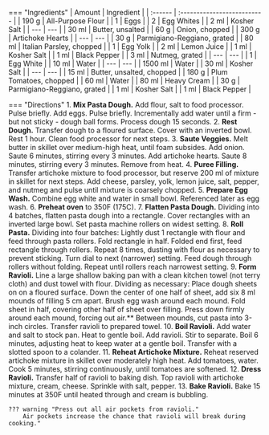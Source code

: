 === "Ingredients"
    | Amount  | Ingredient                  |
    | :------ | :-------------------------- |
    | 190 g   | All-Purpose Flour           |
    | 1       | Eggs                        |
    | 2       | Egg Whites                  |
    | 2 ml    | Kosher Salt                 |
    | ---     | ---                         |
    | 30 ml   | Butter, unsalted            |
    | 60 g    | Onion, chopped              |
    | 300 g   | Artichoke Hearts            |
    | ---     | ---                         |
    | 30 g    | Parmigiano-Reggiano, grated |
    | 80 ml   | Italian Parsley, chopped    |
    | 1       | Egg Yolk                    |
    | 2 ml    | Lemon Juice                 |
    | 1 ml    | Kosher Salt                 |
    | 1 ml    | Black Pepper                |
    | 3 ml    | Nutmeg, grated              |
    | ---     | ---                         |
    | 1       | Egg White                   |
    | 10 ml   | Water                       |
    | ---     | ---                         |
    | 1500 ml | Water                       |
    | 30 ml   | Kosher Salt                 |
    | ---     | ---                         |
    | 15 ml   | Butter, unsalted, chopped   |
    | 180 g   | Plum Tomatoes, chopped      |
    | 60 ml   | Water                       |
    | 80 ml   | Heavy Cream                 |
    | 30 g    | Parmigiano-Reggiano, grated |
    | 1 ml    | Kosher Salt                 |
    | 1 ml    | Black Pepper                |

=== "Directions"
    1. **Mix Pasta Dough.** Add flour, salt to food processor. Pulse briefly. Add eggs. Pulse briefly. Incrementally add water until a firm - but not sticky - dough ball forms. Process dough 15 seconds.
    2. **Rest Dough.** Transfer dough to a floured surface. Cover with an inverted bowl. Rest 1 hour. Clean food processor for next steps.
    3. **Saute Veggies.** Melt butter in skillet over medium-high heat, until foam subsides. Add onion. Saute 6 minutes, stirring every 3 minutes. Add artichoke hearts. Saute 8 minutes, stirring every 3 minutes. Remove from heat.
    4. **Puree Filling.** Transfer artichoke mixture to food processor, but reserve 200 ml of mixture in skillet for next steps. Add cheese, parsley, yolk, lemon juice, salt, pepper, and nutmeg and pulse until mixture is coarsely chopped.
    5. **Prepare Egg Wash.** Combine egg white and water in small bowl. Referenced later as egg wash.
    6. **Preheat oven** to 350F (175C).
    7. **Flatten Pasta Dough.** Dividing into 4 batches, flatten pasta dough into a rectangle. Cover rectangles with an inverted large bowl. Set pasta machine rollers on widest setting.
    8. **Roll Pasta.** Dividing into four batches: Lightly dust 1 rectangle with flour and feed through pasta rollers. Fold rectangle in half. Folded end first, feed rectangle through rollers. Repeat 8 times, dusting with flour as necessary to prevent sticking. Turn dial to next (narrower) setting. Feed dough through rollers without folding. Repeat until rollers reach narrowest setting.
    9. **Form Ravioli.** Line a large shallow baking pan with a clean kitchen towel (not terry cloth) and dust towel with flour. Dividing as necessary: Place dough sheets on on a floured surface. Down the center of one half of sheet, add six 8 ml mounds of filling 5 cm apart. Brush egg wash around each mound. Fold sheet in half, covering other half of sheet over filling. Press down firmly around each mound, forcing out air.** Between mounds, cut pasta into 3-inch circles. Transfer ravioli to prepared towel.
    10. **Boil Ravioli.** Add water and salt to stock pan. Heat to gentle boil. Add ravioli. Stir to separate. Boil 6 minutes, adjusting heat to keep water at a gentle boil. Transfer with a slotted spoon to a colander.
    11. **Reheat Artichoke Mixture.** Reheat reserved artichoke mixture in skillet over moderately high heat. Add tomatoes, water. Cook 5 minutes, stirring continuously, until tomatoes are softened.
    12. **Dress Ravioli.** Transfer half of ravioli to baking dish. Top ravioli with artichoke mixture, cream, cheese. Sprinkle with salt, pepper.
    13. **Bake Ravioli.** Bake 15 minutes at 350F until heated through and cream is bubbling.

    ??? warning "Press out all air pockets from ravioli."
        Air pockets increase the chance that ravioli will break during cooking."

[^1]:
    Achitoff-Gray, Niki. ["The Science of the Best Fresh Pasta."](https://www.seriouseats.com/2015/01/best-easy-all-purpose-fresh-pasta-dough-recipe-instructions.html) Serious Eats. 3 October 2019. Accessed May 2020.
[^2]:
    Perelman, Deb. ["Artichoke Ravioli with Tomatoes."](https://smittenkitchen.com/2007/01/artichoke-gaga/) Smitten Kitchen. 14 July 2016. Accessed May 2020.
